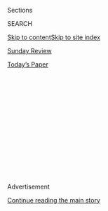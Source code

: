 <div id="app">

<div>

<div>

<div>

<div class="NYTAppHideMasthead css-1q2w90k e1suatyy0">

<div class="section css-ui9rw0 e1suatyy2">

<div class="css-eph4ug er09x8g0">

<div class="css-6n7j50">

</div>

<span class="css-1dv1kvn">Sections</span>

<div class="css-10488qs">

<span class="css-1dv1kvn">SEARCH</span>

</div>

[Skip to content](#site-content)[Skip to site index](#site-index)

</div>

<div id="masthead-section-label" class="css-1wr3we4 eaxe0e00">

[Sunday
Review](https://www.nytimes.com/section/opinion/sunday)

</div>

<div class="css-10698na e1huz5gh0">

</div>

</div>

<div id="masthead-bar-one" class="section hasLinks css-15hmgas e1csuq9d3">

<div class="css-uqyvli e1csuq9d0">

</div>

<div class="css-1uqjmks e1csuq9d1">

</div>

<div class="css-9e9ivx">

[](https://myaccount.nytimes.com/auth/login?response_type=cookie&client_id=vi)

</div>

<div class="css-1bvtpon e1csuq9d2">

[Today’s
Paper](https://www.nytimes.com/section/todayspaper)

</div>

</div>

</div>

</div>

<div data-aria-hidden="false">

<div id="site-content" data-role="main">

<div>

<div class="css-1aor85t" style="opacity:0.000000001;z-index:-1;visibility:hidden">

<div class="css-1hqnpie">

<div class="css-epjblv">

<span class="css-17xtcya">[Sunday
Review](/section/opinion/sunday)</span><span class="css-x15j1o">|</span><span class="css-fwqvlz">100
Years of Voting Hasn’t Done What We Thought It
Would</span>

</div>

<div class="css-k008qs">

<div class="css-1iwv8en">

<span class="css-18z7m18"></span>

<div>

</div>

</div>

<span class="css-1n6z4y">https://nyti.ms/3gmkL55</span>

<div class="css-1705lsu">

<div class="css-4xjgmj">

<div class="css-4skfbu" data-role="toolbar" data-aria-label="Social Media Share buttons, Save button, and Comments Panel with current comment count" data-testid="share-tools">

  - 
  - 
  - 
  - 
    
    <div class="css-6n7j50">
    
    </div>

  - 
  - 

</div>

</div>

</div>

</div>

</div>

</div>

<div id="NYT_TOP_BANNER_REGION" class="css-13pd83m">

</div>

<div id="top-wrapper" class="css-1sy8kpn">

<div id="top-slug" class="css-l9onyx">

Advertisement

</div>

[Continue reading the main
story](#after-top)

<div class="ad top-wrapper" style="text-align:center;height:100%;display:block;min-height:250px">

<div id="top" class="place-ad" data-position="top" data-size-key="top">

</div>

</div>

<div id="after-top">

</div>

</div>

<div>

<div class="css-v5btjw etb61u70">

<div class="css-v05ibm etb61u71">

[Opinion](/section/opinion)

</div>

</div>

<div id="sponsor-wrapper" class="css-1hyfx7x">

<div id="sponsor-slug" class="css-19vbshk">

Supported by

</div>

[Continue reading the main
story](#after-sponsor)

<div id="sponsor" class="ad sponsor-wrapper" style="text-align:center;height:100%;display:block">

</div>

<div id="after-sponsor">

</div>

</div>

<div class="css-186x18t">

</div>

<div class="css-1vkm6nb ehdk2mb0">

# 100 Years of Voting Hasn’t Done What We Thought It Would

</div>

The unfinished business of the women’s vote.

<div class="css-18e8msd">

<div class="css-vp77d3 epjyd6m0">

<div class="css-1p10dcb ey68jwv0" data-aria-hidden="true">

[![Gail
Collins](https://static01.nyt.com/images/2018/04/03/opinion/gail-collins/gail-collins-thumbLarge.png
"Gail Collins")](https://www.nytimes.com/by/gail-collins)

</div>

<div class="css-1baulvz">

By [<span class="css-1baulvz last-byline" itemprop="name">Gail
Collins</span>](https://www.nytimes.com/by/gail-collins)

<div class="css-8atqhb">

Opinion Columnist

</div>

</div>

</div>

  - July 30,
    2020

  - 
    
    <div class="css-4xjgmj">
    
    <div class="css-d8bdto" data-role="toolbar" data-aria-label="Social Media Share buttons, Save button, and Comments Panel with current comment count" data-testid="share-tools">
    
      - 
      - 
      - 
      - 
        
        <div class="css-6n7j50">
        
        </div>
    
      - 
      - 
    
    </div>
    
    </div>

</div>

<div class="css-79elbk" data-testid="photoviewer-wrapper">

<div class="css-z3e15g" data-testid="photoviewer-wrapper-hidden">

</div>

<div class="css-1a48zt4 ehw59r15" data-testid="photoviewer-children">

![<span class="css-16f3y1r e13ogyst0" data-aria-hidden="true">Women
marching for the vote in New York in
1915.</span><span class="css-cnj6d5 e1z0qqy90" itemprop="copyrightHolder"><span class="css-1ly73wi e1tej78p0">Credit...</span><span><span>Bettmann
Archive/Getty
Images</span></span></span>](https://static01.nyt.com/images/2020/08/02/opinion/30collins1/merlin_171985329_3e27fc41-8ac6-430c-828b-4b9070d1293c-articleLarge.jpg?quality=75&auto=webp&disable=upscale)

</div>

</div>

</div>

<div class="section meteredContent css-1r7ky0e" name="articleBody" itemprop="articleBody">

<div class="css-1fanzo5 StoryBodyCompanionColumn">

<div class="css-53u6y8">

What better way to celebrate the 100th anniversary of women’s suffrage
than by discussing the way it turned out to be a big flop?

The great champions of the 19th Amendment thought that when America’s
women got the right to vote, they’d immediately start to change the
nation. Promote women’s issues, like better health care and education.
Refocus politics from special interests to the general good.

Then in 1920, for the first time, they went to polls across the nation
with their husbands, brothers, fathers and sons and elected — President
Warren Harding.

In 1921, Congress, with a wary eye on the newly enfranchised sex, passed
the Sheppard-Towner Maternity and Infancy Protection Act. It was a
modest effort to improve health care for the poor by training nurses,
licensing midwives and establishing clinics for young mothers and their
babies.

</div>

</div>

<div class="css-1fanzo5 StoryBodyCompanionColumn">

<div class="css-53u6y8">

The physicians’ associations saw it as government-subsidized competition
— socialized medicine\! — and hated it. During debate on the bill, one
opponent claimed the sponsors were pandering to busybody old maids who
were always pushing do-gooder causes.

“Old maids are voting now,” a colleague reminded him.

But the doctors kept complaining, and as time passed, politicians began
to notice that they weren’t hearing much from the new female electorate.
In 1929, the act was repealed.

The Sheppard-Towner debacle was one of the best examples of how the
effects of women’s suffrage turned out to be more complicated than its
champions had imagined. Everything worked great when it came to the
title cause of giving women the right to vote. But the leaders of the
movement had expected to use the ballot to transform the nation. For a
very long time, nothing happened.

Well, except for Prohibition. Banning the sale of liquor was one cause
that really did bring the women together. Most of them didn’t drink, but
their husbands did. The upper-class men retired to the study or a club
after dinner to sip some liquor and have fun talking among themselves.
Poor men went off to a saloon to get soused, spending the family’s
much-needed cash.

</div>

</div>

<div class="css-79elbk" data-testid="photoviewer-wrapper">

<div class="css-z3e15g" data-testid="photoviewer-wrapper-hidden">

</div>

<div class="css-1a48zt4 ehw59r15" data-testid="photoviewer-children">

![<span class="css-16f3y1r e13ogyst0" data-aria-hidden="true">A proud
group of drinking men in the late 19th century. In 1920, liquor
lobbyists, worried for their industry, fought letting women
vote.</span><span class="css-cnj6d5 e1z0qqy90" itemprop="copyrightHolder"><span class="css-1ly73wi e1tej78p0">Credit...</span><span>Underwood
Archives/Getty
Images</span></span>](https://static01.nyt.com/images/2020/07/30/opinion/30collins4/30collins4-articleLarge.jpg?quality=75&auto=webp&disable=upscale)

</div>

</div>

<div class="css-1fanzo5 StoryBodyCompanionColumn">

<div class="css-53u6y8">

Many American girls grew up believing that virtually every social evil
came from alcohol. [Frances
Perkins](https://francesperkinscenter.org/life-new/), the New Deal
secretary of labor, recalled that she was raised to believe that poverty
was just a result of drinking — and laziness.

</div>

</div>

<div class="css-1fanzo5 StoryBodyCompanionColumn">

<div class="css-53u6y8">

Once Congress approved the 19th Amendment, the liquor lobbyists
stampeded to the state legislatures to try to stop ratification. They
won enough battles to leave suffragists one state short of victory and
only Tennessee left to vote. All eyes turned to Nashville.

The State Senate voted yes while virtually everybody in the capitol was
getting [swacked on the lobbyists’ free
samples](https://www.nytimes.com/2018/03/05/opinion/women-votes-feminism-alcohol.html).
Then it all came down to the House of Representatives, where the “no”
group had a one-man majority. On Aug. 18, 1920, a 24-year-old suffrage
opponent named Harry Burn got up and reported to his colleagues that
he’d gotten a letter from his mother telling him to “be a good boy”
and help the women’s cause.

“I know that a mother’s advice is always the safest for a boy to
follow,” he told his colleagues. And he switched his vote. Suffrage
ruled.

That was a great culmination, and much more fun to report than the slog
that preceded it. We will refrain from revisiting what suffragists
counted as 480 campaigns to get state legislatures to submit the issue
to the voters.

Some fights had been much, much easier than others. Lawmakers in Wyoming
had eagerly voted for the franchise in 1869, hoping it might be a draw
for a territory in which men outnumbered women six to one. “We now
expect quite an immigration of ladies to Wyoming,” said The Cheyenne
Leader hopefully after the legislature voted for women’s suffrage, as
well as women’s property rights and equal pay for women schoolteachers.

(There was nothing like being a rare commodity to raise the bar on
women’s opportunities. Back when the first male colonists were
settling into the New World, they wrote back advertising for female
émigrés, promising they would find a husband in a snap, as long as they
were “but civil and under 50 years of age.”)

</div>

</div>

<div class="css-1fanzo5 StoryBodyCompanionColumn">

<div class="css-53u6y8">

Wherever suffrage arrived, there were lots of women who resisted the
idea of getting involved. Election Day was, in many neighborhoods, a
rowdy time when political parties tried to encourage voter turnout with
— yes\! — free liquor. “Saloons, marching, drinking all day — voting
was seen as a very masculine act,” says Debbie Walsh of the [Center for
American Women and Politics](https://cawp.rutgers.edu/) at Rutgers
University.

Theodore Roosevelt told a crowd of suffrage supporters he was the only
person in his family who agreed with their agenda, and urged them to “go
and convert my wife and daughters.” His young niece Eleanor was among
the unenthusiastic.

I don’t have to tell you that things changed. Women went to the polls
more and more with every generation. But politicians still presumed that
they’d vote with their menfolk unless something very unusual cropped up.

When Woodrow Wilson was up for re-election in 1916 his handlers did
worry about the “women’s vote” in the states where they already had the
franchise. The president’s wife had died during his first term of office
and Wilson rather quickly picked up with Edith Galt, the widow of a
prominent Washington jeweler. They wanted to marry right away, but
Wilson’s aides were afraid of how the news might affect the female
electorate. In the end, the answer was: not much.

Perhaps voters didn’t hear the gossip in political circles about what
was said to be a hot and heavy premarital affair. (The political
columnist Murray Kempton told me he heard a joke when he was a boy in
the 1920s, in which when the president proposed, Mrs. Galt was so
excited she fell out of bed. “I think my sainted mother told me that
one,” Kempton recalled.) After the Wilson engagement became official,
The Washington Post printed a social note containing one of the most
famous typos in American history: “The President gave himself up for the
time being to entering his
fiancée.”

</div>

</div>

<div class="css-79elbk" data-testid="photoviewer-wrapper">

<div class="css-z3e15g" data-testid="photoviewer-wrapper-hidden">

</div>

<div class="css-1a48zt4 ehw59r15" data-testid="photoviewer-children">

<div class="css-1xdhyk6 erfvjey0">

<span class="css-1ly73wi e1tej78p0">Image</span>

<div class="css-zjzyr8">

<div data-testid="lazyimage-container" style="height:224.26666666666665px">

</div>

</div>

</div>

<span class="css-16f3y1r e13ogyst0" data-aria-hidden="true">A photo
illustration by the American Press Association in 1915 reflected public
interest in the relationship between Edith Galt and President Woodrow
Wilson.</span><span class="css-cnj6d5 e1z0qqy90" itemprop="copyrightHolder"><span class="css-1ly73wi e1tej78p0">Credit...</span><span>Library
of Congress</span></span>

</div>

</div>

<div class="css-1fanzo5 StoryBodyCompanionColumn">

<div class="css-53u6y8">

OK, that’s just an interesting diversion. But Wilson won, and the
conviction that women were mainly just duplicating the votes of their
husbands or fathers held sway.

</div>

</div>

<div class="css-1fanzo5 StoryBodyCompanionColumn">

<div class="css-53u6y8">

You have to wonder, as the years went on, how many husbands were
actually reflecting their wives’ opinions when they went to the polls.
The balance of power within families has shifted dramatically over the
last 50 years, mainly because of money. The transformation began when
the country’s post-World War II economic boom hit the killer recession
of the 1970s, and everyone began to realize that a whole lot of the
families of the future would not be able to afford a middle-class
lifestyle unless the wives kept working.

The women’s movement combined with the hard facts of the economy created
a world in which almost no one envisioned young women with a distinctly
different wage-earning future from men. I’ll never forget a visit I made
to a community college in Connecticut, back around 1980. I was invited
for some reason to speak to a class of young men, and I asked them to
describe for me their ideal mate. There were a few polite murmurs about
a good sense of humor and fine moral character — then someone called
out, “And a good earner\!” I cannot tell you how enthusiastic the room
became over the “good earner” qualification.

It took professional politicians quite a while to notice there was a
change going on. Then in 1980, when Ronald Reagan defeated
then-President Jimmy Carter, it became clear the country had moved on to
a whole new political wave. [Analysis of the final
tallies](http://cawp.rutgers.edu/sites/default/files/resources/ggpresvote.pdf)
showed that both sexes favored Reagan, but the women split very narrowly
while the men went Republican 55 percent to 36 percent. The gender gap
was born, and it really turned into a canyon in 1996, when Bill Clinton
won the women’s vote by a wide margin, while men narrowly favored Bob
Dole.

These days, women go to the polls more faithfully than men, and they are
more likely to vote Democratic. That doesn’t mean they always win. In
2000, women favored Al Gore for president over George W. Bush, 54-44
percent, while the men went for Bush, 54-43. In 2016, the male voters
gave us Donald Trump in an election where the gender gap yawned at 11
points.

But the power is there. Black women, who’ve fought dual battles against
racism and sexism to exercise their right to vote, knocked the socks off
Democratic organizers in Alabama in 2017 when they gave long-shot Senate
candidate Doug Jones [98 percent of their
vote](https://thehill.com/homenews/campaign/364665-exit-polls-98-percent-of-black-women-voted-for-jones)
and a victory over Republican former-judge-and-pursuer-of-teenage-girls
Roy
Moore.

</div>

</div>

<div class="css-79elbk" data-testid="photoviewer-wrapper">

<div class="css-z3e15g" data-testid="photoviewer-wrapper-hidden">

</div>

<div class="css-1a48zt4 ehw59r15" data-testid="photoviewer-children">

<div class="css-1xdhyk6 erfvjey0">

<span class="css-1ly73wi e1tej78p0">Image</span>

<div class="css-zjzyr8">

<div data-testid="lazyimage-container" style="height:257.77777777777777px">

</div>

</div>

</div>

<span class="css-16f3y1r e13ogyst0" data-aria-hidden="true">Democratic
congresswomen dressed in white in honor of suffragists at the State of
the Union address in
2019.</span><span class="css-cnj6d5 e1z0qqy90" itemprop="copyrightHolder"><span class="css-1ly73wi e1tej78p0">Credit...</span><span>Sarah
Silbiger/The New York Times</span></span>

</div>

</div>

<div class="css-1fanzo5 StoryBodyCompanionColumn">

<div class="css-53u6y8">

If 1920s heroines like Susan B. Anthony and Ida B. Wells were around
now, they’d be setting their targets way higher than the voting booth.
We live in an era that’s beginning to find women running for office
almost as normal as Mom having a job outside the home. Nearly [a quarter
of our current Congress is
female](https://cawp.rutgers.edu/current-numbers), and the pace is
picking up all the time. I still remember in 2001 when Hillary Clinton
was sworn in to the Senate and my young niece innocently asked my sister
if men were allowed to be in the Senate, too. Susan B. Anthony would
have fainted with happiness.

</div>

</div>

<div class="css-1fanzo5 StoryBodyCompanionColumn">

<div class="css-53u6y8">

Women who tearily discovered in 2016 that they weren’t going to be able
to introduce their daughters to the first woman president have mostly
gotten over it. If everything we think we know about the current
presidential race is reasonably true — and nothing crazy happens over
the rest of the campaign — next January the country will have a female
vice president, a woman who the voters trusted as second in command to
78-year-old Joe Biden.

“Women’s issues” — like guaranteed quality health care for all and
reproductive freedom — may still not have universal political support.
But they’re now political goals for a vast swath of the voting public,
both male and female. And maybe it won’t be too long before someone’s
little niece in the future innocently asks her mother whether men are
allowed to be president, too.

*The Times is committed to publishing* [*a diversity of
letters*](https://www.nytimes.com/2019/01/31/opinion/letters/letters-to-editor-new-york-times-women.html)
*to the editor. We’d like to hear what you think about this or any of
our articles. Here are some*
[*tips*](https://help.nytimes.com/hc/en-us/articles/115014925288-How-to-submit-a-letter-to-the-editor)*.
And here’s our email:*
[*letters@nytimes.com*](mailto:letters@nytimes.com)*.*

*Follow The New York Times Opinion section on*
[*Facebook*](https://www.facebook.com/nytopinion)*,* [*Twitter
(@NYTopinion)*](http://twitter.com/NYTOpinion) *and*
[*Instagram*](https://www.instagram.com/nytopinion/)*.*

</div>

</div>

</div>

<div>

</div>

<div>

</div>

<div>

</div>

<div>

<div id="bottom-wrapper" class="css-1ede5it">

<div id="bottom-slug" class="css-l9onyx">

Advertisement

</div>

[Continue reading the main
story](#after-bottom)

<div id="bottom" class="ad bottom-wrapper" style="text-align:center;height:100%;display:block;min-height:90px">

</div>

<div id="after-bottom">

</div>

</div>

</div>

</div>

</div>

## Site Index

<div>

</div>

## Site Information Navigation

  - [© <span>2020</span> <span>The New York Times
    Company</span>](https://help.nytimes.com/hc/en-us/articles/115014792127-Copyright-notice)

<!-- end list -->

  - [NYTCo](https://www.nytco.com/)
  - [Contact
    Us](https://help.nytimes.com/hc/en-us/articles/115015385887-Contact-Us)
  - [Work with us](https://www.nytco.com/careers/)
  - [Advertise](https://nytmediakit.com/)
  - [T Brand Studio](http://www.tbrandstudio.com/)
  - [Your Ad
    Choices](https://www.nytimes.com/privacy/cookie-policy#how-do-i-manage-trackers)
  - [Privacy](https://www.nytimes.com/privacy)
  - [Terms of
    Service](https://help.nytimes.com/hc/en-us/articles/115014893428-Terms-of-service)
  - [Terms of
    Sale](https://help.nytimes.com/hc/en-us/articles/115014893968-Terms-of-sale)
  - [Site
    Map](https://spiderbites.nytimes.com)
  - [Help](https://help.nytimes.com/hc/en-us)
  - [Subscriptions](https://www.nytimes.com/subscription?campaignId=37WXW)

</div>

</div>

</div>

</div>
